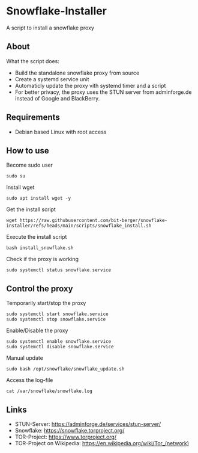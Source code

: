 # Snowflake-Installer
A script to install a snowflake proxy

## About
What the script does:
- Build the standalone snowflake proxy from source
- Create a systemd service unit
- Automaticly update the proxy vith systemd timer and a script
- For better privacy, the proxy uses the STUN server from adminforge.de instead of Google and BlackBerry.

## Requirements
- Debian based Linux with root access

## How to use
Become sudo user
```
sudo su
```

Install wget
```
sudo apt install wget -y
```

Get the install script
```
wget https://raw.githubusercontent.com/bit-berger/snowflake-installer/refs/heads/main/scripts/snowflake_install.sh
```

Execute the install script
```
bash install_snowflake.sh
```

Check if the proxy is working
```
sudo systemctl status snowflake.service
```

## Control the proxy
Temporarily start/stop the proxy
```
sudo systemctl start snowflake.service
sudo systemctl stop snowflake.service
```

Enable/Disable the proxy
```
sudo systemctl enable snowflake.service
sudo systemctl disable snowflake.service
```

Manual update
```
sudo bash /opt/snowflake/snowflake_update.sh
```

Access the log-file
```
cat /var/snowflake/snowflake.log
```

## Links
- STUN-Server: https://adminforge.de/services/stun-server/
- Snowflake: https://snowflake.torproject.org/
- TOR-Project: https://www.torproject.org/
- TOR-Project on Wikipedia: https://en.wikipedia.org/wiki/Tor_(network)
